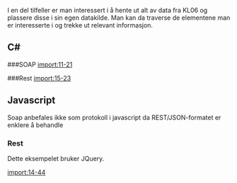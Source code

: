 I en del tilfeller er man interessert i å hente ut alt av data fra KL06 og plassere disse i sin egen datakilde. Man kan da traverse de elementene man er interesserte i og trekke ut relevant informasjon.  

<h2>C#</h2>

###SOAP
[import:11-21](eksempler/kildekode/csharp/Kl06.Eksempler/HentNedAltSoap.cs)

###Rest
[import:15-23](eksempler/kildekode/csharp/Kl06.Eksempler/HentNedAltRest.cs)
## Javascript
Soap anbefales ikke som protokoll i javascript da REST/JSON-formatet er enklere å behandle

### Rest
Dette eksempelet bruker JQuery.

[import:14-44](eksempler/kildekode/csharp/Kl06.Eksempler/HentNedAltRest.html)